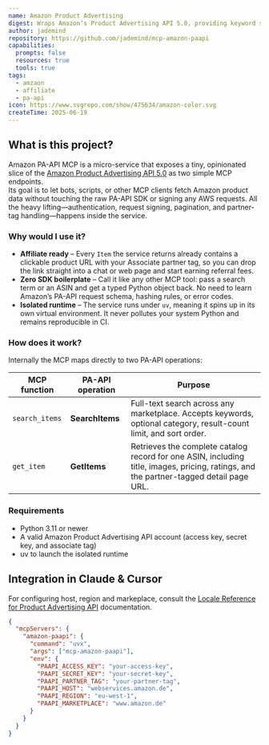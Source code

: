```yaml
---
name: Amazon Product Advertising
digest: Wraps Amazon’s Product Advertising API 5.0, providing keyword search and ASIN lookup endpoints that return products with your Associate partner-tagged URLs.
author: jademind
repository: https://github.com/jademind/mcp-amazon-paapi
capabilities:
  prompts: false
  resources: true
  tools: true
tags:
  - amzaon
  - affiliate
  - pa-api
icon: https://www.svgrepo.com/show/475634/amazon-color.svg
createTime: 2025-06-19
---
```


## What is this project?

Amazon PA-API MCP is a micro-service that exposes a tiny, opinionated slice of the [Amazon Product Advertising API 5.0](https://webservices.amazon.com/paapi5/documentation/) as two simple MCP endpoints.  
Its goal is to let bots, scripts, or other MCP clients fetch Amazon product data without touching the raw PA-API SDK or signing any AWS requests. All the heavy lifting—authentication, request signing, pagination, and partner-tag handling—happens inside the service.

### Why would I use it?

- **Affiliate ready** – Every `Item` the service returns already contains a clickable product URL with your Associate partner tag, so you can drop the link straight into a chat or web page and start earning referral fees.
- **Zero SDK boilerplate** – Call it like any other MCP tool: pass a search term or an ASIN and get a typed Python object back. No need to learn Amazon’s PA-API request schema, hashing rules, or error codes.
- **Isolated runtime** – The service runs under `uv`, meaning it spins up in its own virtual environment. It never pollutes your system Python and remains reproducible in CI.

### How does it work?

Internally the MCP maps directly to two PA-API operations:

| MCP function   | PA-API operation | Purpose                                                                                                                                |
| -------------- | ---------------- | -------------------------------------------------------------------------------------------------------------------------------------- |
| `search_items` | **SearchItems**  | Full-text search across any marketplace. Accepts keywords, optional category, result-count limit, and sort order.                      |
| `get_item`     | **GetItems**     | Retrieves the complete catalog record for one ASIN, including title, images, pricing, ratings, and the partner-tagged detail page URL. |

### Requirements

- Python 3.11 or newer
- A valid Amazon Product Advertising API account (access key, secret key, and associate tag)
- uv to launch the isolated runtime

## Integration in Claude & Cursor

For configuring host, region and markeplace, consult the [Locale Reference for Product Advertising API](https://webservices.amazon.com/paapi5/documentation/locale-reference.html) documentation.

```json
{
  "mcpServers": {
    "amazon-paapi": {
      "command": "uvx",
      "args": ["mcp-amazon-paapi"],
      "env": {
        "PAAPI_ACCESS_KEY": "your-access-key",
        "PAAPI_SECRET_KEY": "your-secret-key",
        "PAAPI_PARTNER_TAG": "your-partner-tag",
        "PAAPI_HOST": "webservices.amazon.de",
        "PAAPI_REGION": "eu-west-1",
        "PAAPI_MARKETPLACE": "www.amazon.de"
      }
    }
  }
}
```
